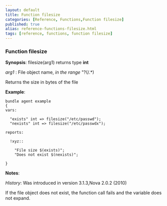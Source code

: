 ```yaml
---
layout: default
title: Function filesize
categories: [Reference, Functions,Function filesize]
published: true
alias: reference-functions-filesize.html
tags: [reference, functions, function filesize]
---
```


### Function filesize

**Synopsis**: filesize(arg1) returns type **int**

  
 *arg1* : File object name, *in the range* "?(/.\*)   

Returns the size in bytes of the file

**Example**:  
   

```cf3
bundle agent example
{     
vars:

  "exists" int => filesize("/etc/passwd");
  "nexists" int => filesize("/etc/passwdx");

reports:

  !xyz::

    "File size $(exists)";
    "Does not exist $(nexists)";

}
```

**Notes**:  
   

*History*: Was introduced in version 3.1.3,Nova 2.0.2 (2010)

If the file object does not exist, the function call fails and the
variable does not expand.
